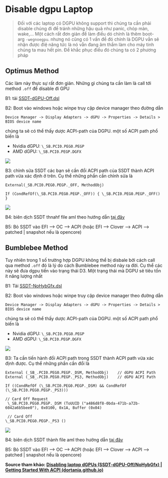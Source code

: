 # Disable dgpu Laptop

> Đối với các laptop có DGPU không support thì chúng ta cần phải disable chúng đi để tránh những hậu quả như panic, chóp màn, wake,… Một cách rất đơn giản để làm điều dó chính là thêm boot-arg `-wegnoegpu`. nhưng nó cũng có 1 vấn đề đó chính là DGPU vẫn sẽ nhận được điệ năng tức là nó vẫn đang âm thầm làm cho máy tinh chúng ta mau hết pin. Để khắc phục điều đó chúng ta có 2 phương pháp

## Optimus Method

Các làm này thực sự rất đơn giản. Những gì chúng ta cần làm là call tới method `.off` để disable đi GPU

B1: tải [SSDT-dGPU-Off.dsl](https://github.com/dortania/Getting-Started-With-ACPI/blob/master/extra-files/decompiled/SSDT-dGPU-Off.dsl.zip)

B2: Boot vào windows hoặc winpe truy cập device manager theo đường dẫn

```
Device Manager -> Display Adapters -> dGPU -> Properties -> Details > BIOS device name
```

chúng ta sẽ có thể thấy dược ACPI-path của DGPU. một số ACPI path phổ biến là

- Nvidia dGPU: `\_SB.PCI0.PEG0.PEGP`
- AMD dGPU: `\_SB.PCI0.PEGP.DGFX`

![](https://heavietnam.ga/wp-content/uploads/2022/06/image-2.png)

B3: chỉnh sửa SSDT các bạn sẽ cần đổi ACPI path của SSDT thành ACPI path vừa xác định ở trên. Cụ thể những phần cần chỉnh sửa là

```
External(_SB.PCI0.PEG0.PEGP._OFF, MethodObj)

If (CondRefOf(\_SB.PCI0.PEG0.PEGP._OFF)) { \_SB.PCI0.PEG0.PEGP._OFF() }
```

![](https://i.imgur.com/znCkaTB.png)

B4: biên dịch SSDT thnahf file aml theo hướng dẫn [tại đây](https://heavietnam.ga/2021/09/29/xxvi-patch-dsdt-phan-1/)

B5: Bỏ SSDT vào EFI --> OC --> ACPI (hoặc EFI --> Clover --> ACPI --> patched | snapshot nếu là opencore)

## Bumblebee Method

Tuy nhiên trong 1 số trường hợp DGPU không thể bị disbale bởi cách call qua method `.off` đó là lý do cách Bumblebee method này ra đời. Cụ thể các này sẽ đưa dgpu tiến vào trạng thái D3. Một trạng thái mà DGPU sẽ tiêu tốn ít năng lượng nhất

B1: Tải [SSDT-NoHybGfx.dsl](https://github.com/dortania/Getting-Started-With-ACPI/blob/master/extra-files/decompiled/SSDT-NoHybGfx.dsl.zip)

B2: Boot vào windows hoặc winpe truy cập device manager theo đường dẫn

```
Device Manager -> Display Adapters -> dGPU -> Properties -> Details > BIOS device name
```

chúng ta sẽ có thể thấy dược ACPI-path của DGPU. một số ACPI path phổ biến là

- Nvidia dGPU: `\_SB.PCI0.PEG0.PEGP`
- AMD dGPU: `\_SB.PCI0.PEGP.DGFX`

![](https://heavietnam.ga/wp-content/uploads/2022/06/image-2.png)

B3: Ta cần tiến hành đổi ACPI path trong SSDT thành ACPI path vừa xác định được. Cụ thể những phần cần đổi là

```
External (_SB_.PCI0.PEG0.PEGP._DSM, MethodObj)    // dGPU ACPI Path
External (_SB_.PCI0.PEG0.PEGP._PS3, MethodObj)    // dGPU ACPI Path

If ((CondRefOf (\_SB.PCI0.PEG0.PEGP._DSM) && CondRefOf (\_SB.PCI0.PEG0.PEGP._PS3)))

// Card Off Request
 \_SB.PCI0.PEG0.PEGP._DSM (ToUUID ("a486d8f8-0bda-471b-a72b-6042a6b5bee0"), 0x0100, 0x1A, Buffer (0x04)

 // Card Off
\_SB.PCI0.PEG0.PEGP._PS3 ()
```

![](https://i.imgur.com/GWvuM5o.png)

B4: biên dịch SSDT thành file aml theo hướng dẫn [tại đây](https://heavietnam.ga/2021/09/29/xxvi-patch-dsdt-phan-1/)

B5: Bỏ SSDT vào EFI --> OC --> ACPI (hoặc EFI --> Clover --> ACPI --> patched | snapshot nếu là opencore)

**Source tham khảo: [Disabling laptop dGPUs (SSDT-dGPU-Off/NoHybGfx) | Getting Started With ACPI (dortania.github.io)](https://dortania.github.io/Getting-Started-With-ACPI/Laptops/laptop-disable.html#bumblebee-method)**
